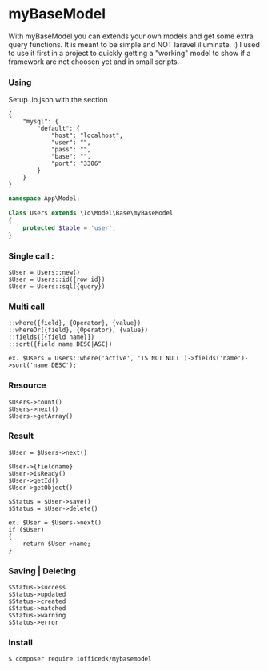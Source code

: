 # myBaseModel
With myBaseModel you can extends your own models and get some extra query functions. It is meant to be simple and NOT laravel illuminate. :)
I used to use it first in a project to quickly getting a "working" model to show if a framework are not choosen yet and in small scripts.

### Using
Setup .io.json with the section

    {
        "mysql": {
            "default": {
                "host": "localhost",
                "user": "",
                "pass": "",
                "base": "",
                "port": "3306"
            }
        }
    }

```php
namespace App\Model;

Class Users extends \Io\Model\Base\myBaseModel
{
    protected $table = 'user';
}
```

### Single call :
    $User = Users::new()
    $User = Users::id({row id})
    $User = Users::sql({query})
    
### Multi call
    ::where({field}, {Operator}, {value})
    ::whereOr({field}, {Operator}, {value})
    ::fields([{field name}])
    ::sort({field name DESC|ASC})

    ex. $Users = Users::where('active', 'IS NOT NULL')->fields('name')->sort('name DESC');
    
### Resource

    $Users->count()
    $Users->next()
    $Users->getArray()    

###  Result

    $User = $Users->next()

    $User->{fieldname}
    $User->isReady()
    $User->getId()
    $User->getObject()
    
    $Status = $User->save()
    $Status = $User->delete()

    ex. $User = $Users->next()
    if ($User)
    {
        return $User->name;
    }
    
### Saving | Deleting
    $Status->success
    $Status->updated
    $Status->created
    $Status->matched
    $Status->warning
    $Status->error


    
### Install
```sh
$ composer require iofficedk/mybasemodel
```

